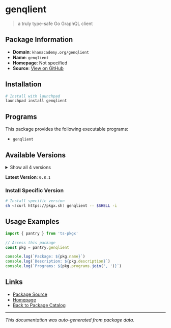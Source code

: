 # genqlient

> a truly type-safe Go GraphQL client

## Package Information

- **Domain**: `khanacademy.org/genqlient`
- **Name**: `genqlient`
- **Homepage**: Not specified
- **Source**: [View on GitHub](https://github.com/pkgxdev/pantry/tree/main/projects/khanacademy.org/genqlient/package.yml)

## Installation

```bash
# Install with launchpad
launchpad install genqlient
```

## Programs

This package provides the following executable programs:

- `genqlient`

## Available Versions

<details>
<summary>Show all 4 versions</summary>

- `0.8.1`, `0.8.0`, `0.7.0`, `0.6.0`

</details>

**Latest Version**: `0.8.1`

### Install Specific Version

```bash
# Install specific version
sh <(curl https://pkgx.sh) genqlient -- $SHELL -i
```

## Usage Examples

```typescript
import { pantry } from 'ts-pkgx'

// Access this package
const pkg = pantry.genqlient

console.log(`Package: ${pkg.name}`)
console.log(`Description: ${pkg.description}`)
console.log(`Programs: ${pkg.programs.join(', ')}`)
```

## Links

- [Package Source](https://github.com/pkgxdev/pantry/tree/main/projects/khanacademy.org/genqlient/package.yml)
- [Homepage](#)
- [Back to Package Catalog](../../package-catalog.md)

---

*This documentation was auto-generated from package data.*
